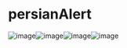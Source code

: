 # persianAlert
![image](https://github.com/mehrshad2020/persianAlert/assets/81037527/4d137466-45a4-4eb3-b988-f1c4b6f5f527)![image](https://github.com/mehrshad2020/persianAlert/assets/81037527/b0098369-7212-41c7-9000-dafc9eee9698)![image](https://github.com/mehrshad2020/persianAlert/assets/81037527/6d4fbfca-716b-40af-a96d-35069563ddbf)![image](https://github.com/mehrshad2020/persianAlert/assets/81037527/ca7e8ad9-5840-41e0-877f-e1c89762a51d)



